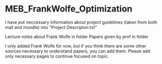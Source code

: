 # MEB_FrankWolfe_Optimization

I have put neccessary information about project guidelines (taken from both mail and moodle) into "Project Descripton.txt"

Lecture notes about Frank Wolfe in folder
Papers given by prof in folder

I only added Frank Wolfe for now, but if you think there are some other sources necessary to understand papers, you can add them. Please add only necessary pages to continue focused on topic.

